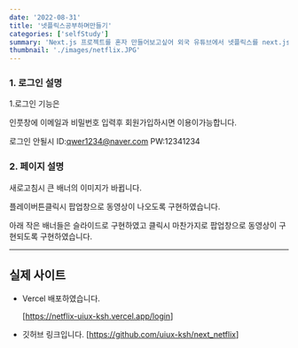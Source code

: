 ```yaml
---
date: '2022-08-31'
title: '넷플릭스공부하며만들기'
categories: ['selfStudy']
summary: 'Next.js 프로젝트를 혼자 만들어보고싶어 외국 유튜브에서 넷플릭스를 next.js를 보고배우며 만들었습니다.'
thumbnail: './images/netflix.JPG'
---
```


### 1. 로그인 설명

1.로그인 기능은

인풋창에 이메일과 비밀번호 입력후 회원가입하시면 이용이가능합니다.
 
로그인 안될시 ID:qwer1234@naver.com  PW:12341234




### 2. 페이지  설명

새로고침시 큰 배너의 이미지가 바뀝니다.

플레이버튼클릭시 팝업창으로 동영상이 나오도록 구현하였습니다.

아래 작은 배너들은 슬라이드로 구현하였고 클릭시 마찬가지로 팝업창으로 동영상이 구현되도록 구현하였습니다.



---

## 실제 사이트

- Vercel 배포하였습니다.

  [<https://netflix-uiux-ksh.vercel.app/login>]

- 깃허브 링크입니다.
  [<https://github.com/uiux-ksh/next_netflix>]